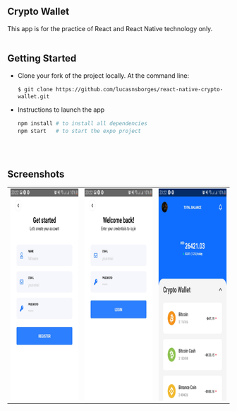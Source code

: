 ## Crypto Wallet
This app is for the practice of React and React Native technology only.
<br /><br />

## Getting Started

- Clone your fork of the project locally. At the command line:
    ```
    $ git clone https://github.com/lucasnsborges/react-native-crypto-wallet.git
    ```
- Instructions to launch the app
    ```bash
    npm install # to install all dependencies
    npm start   # to start the expo project
    ```

<br /><br />
## Screenshots

<table>
  <tr>
    <td><img src="./screenshots/1_Screenshot_20191016-232259_Expo.jpg" height = "480" width="270"></td>
    <td><img src="./screenshots/2_Screenshot_20191016-232254_Expo.jpg" height = "480" width="270"></td>
    <td><img src="./screenshots/3_Screenshot_20191016-232217_Expo.jpg" height = "480" width="270"></td>
  </tr>
</table>

